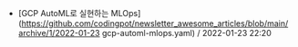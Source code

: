 - [GCP AutoML로 실현하는 MLOps](https://github.com/codingpot/newsletter_awesome_articles/blob/main/archive/1/2022-01-23 gcp-automl-mlops.yaml) / 2022-01-23 22:20
